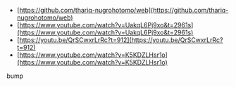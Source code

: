 - [https://github.com/thariq-nugrohotomo/web](https://github.com/thariq-nugrohotomo/web)
- [https://www.youtube.com/watch?v=UakqL6Pj9xo&t=2961s](https://www.youtube.com/watch?v=UakqL6Pj9xo&t=2961s)
- [https://youtu.be/QrSCwxrLrRc?t=912](https://youtu.be/QrSCwxrLrRc?t=912)
- [https://www.youtube.com/watch?v=K5KDZLHsr1o](https://www.youtube.com/watch?v=K5KDZLHsr1o)

bump
